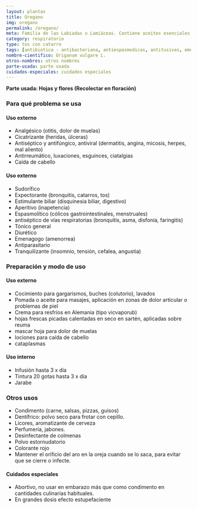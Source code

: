 ```yaml
---
layout: plantas
title: Oregano
img: oregano
permalink: /oregano/
meta: Familia de las Labiadas o Lamiáceas. Contiene aceites esenciales, (timol, carvacrol), principios amargos, flavonoides, ácidos fenolcarbozílicos, triterpenos. Originaria de Europa y Asia.
category: respiratorio
type: tos con catarro
tags: [antibiotica - antibacteriana, antiespasmodicas, antitusivas, emenagogas, expectorante]
nombre-cientifico: Origanum vulgare L. 
otros-nombres: otros nombres
parte-usada: parte usada
cuidados-especiales: cuidados especiales
---
```


<b id="parte-usada">Parte usada: Hojas y flores (Recolectar en floración)</b>

<h3 id="planta-usos">Para qué problema se usa</h3>
<h4 id="planta-uso-interno">Uso externo</h4>


<ul>
<li>Analgésico (otitis, dolor de muelas)</li>
<li>Cicatrizante (heridas, úlceras)</li>
<li>Antiséptico y antifúngico, antiviral (dermatitis, angina, micosis, herpes, mal aliento)</li>
<li>Antirreumático, luxaciones, esguinces, ciatalgias</li>
<li>Caída de cabello</li>
</ul>

<h4 id="planta-uso-externo">Uso externo</h4>
<ul>
<li>Sudorífico</li>
<li>Expectorante (bronquitis, catarros, tos)</li>
<li>Estimulante biliar (disquinesia biliar, digestivo)</li>
<li>Aperitivo (inapetencia)</li>
<li>Espasmolítico (cólicos gastrointestinales, menstruales)</li>
<li>antiséptico de vías respiratorias (bronquitis, asma, disfonía, faringitis)</li>
<li>Tónico general</li>
<li>Diurético</li>
<li>Emenagogo (amenorrea)</li>
<li>Antiparasitario</li>
<li>Tranquilizante (insomnio, tensión, cefalea, angustia)</li>
</ul>

<h3 id="preparacion">Preparación y modo de uso</h3>

<h4 id="preparacion-externa">Uso externo</h4>
<ul>
<li>Cocimiento para gargarismos, buches (colutorio), lavados</li>
<li>Pomada o aceite para masajes, aplicación en zonas de dolor articular o problemas de piel</li>
<li>Crema para resfríos en Alemania (tipo vicvaporub)</li>
<li>hojas frescas picadas calentadas en seco en sartén, aplicadas sobre reuma</li>
<li>mascar hoja para dolor de muelas</li>
<li>lociones para caída de cabello</li>
<li>cataplasmas</li>
</ul>

<h4 id="preparacion-interna">Uso interno</h4>
<ul>
<li>Infusión hasta 3 x día</li>
<li>Tintura 20 gotas hasta 3 x día</li>
<li>Jarabe</li>
</ul>

<h3 id="otros-usos">Otros usos</h3>
<ul>
	
<li>Condimento (carne, salsas, pizzas, guisos)</li>
<li>Dentífrico: polvo seco para frotar con cepillo.</li>
<li>Licores, aromatizante de cerveza</li>
<li>Perfumería, jabones.</li>
<li>Desinfectante de colmenas</li>
<li>Polvo estornudatorio</li>
<li>Colorante rojo</li>
<li>Mantener el orificio del aro en la oreja cuando se lo saca, para evitar que se cierre o infecte.</li>
</ul>

<h4 id="cuidados-especiales">Cuidados especiales</h4>
<ul>
<li>Abortivo, no usar en embarazo más que como condimento en cantidades culinarias habituales.</li>
<li>En grandes dosis efecto estupefaciente</li>
</ul>
